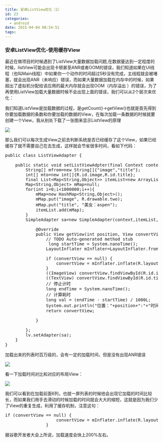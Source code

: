 ```yaml
---
title: 安卓ListView优化（1）
id: 23
categories:
  - android
date: 2015-04-04 08:54:51
tags:
---
```


### **安卓ListView优化-使用缓存View**

最近在做项目的时候遇到了ListView大量数据加载问题,在数据量达到一定程度的时候，listView可能会出现卡顿甚至ANR或者OOM的错误，我们知道如果在UI线程（也叫Main线程）中如果你一个动作的时间超过5秒没有完成，主线程就会被堵塞，就会出现ANR（未响应）错误，而如果大量数据加载在内存中的时候，如果超出了虚拟机分配给该应用的最大内存就会出现OOM（内存溢出 ）的错误，为了再使用ListView加载大量数据时候不会出现上面的错误，我们可以从2个层次来优化：

我们知道ListView是加载数据的过程，是getCount()-&gt;getView()也就是首先得到你要加载数据的条数和你要加载的数据的View，在每次加载一条数据的时候就要创建一个View，我从别处下载了一张图来显示ListView的原理

![](http://img.blog.csdn.net/20140803214822921?watermark/2/text/aHR0cDovL2Jsb2cuY3Nkbi5uZXQvSVRiYWlsZWk=/font/5a6L5L2T/fontsize/400/fill/I0JBQkFCMA==/dissolve/70/gravity/Center)

那么我们可以每次生成View之前去判断系统是否已经缓存了这个View，如果已经缓存了就不需要自己在去生成，这样就会节省很多时间，看如下代码：
<pre class="lang:java decode:true">public class ListViewAdapter {

	public static void setListViewAdpter(final Context context,ListView lv){
		String[] mfrom=new String[]{"image","title"};
		int[] mto=new int[]{R.id.image,R.id.title};
		final List&lt;Map&lt;String,Object&gt;&gt; itemList=new ArrayList&lt;Map&lt;String,Object&gt;&gt;();
		Map&lt;String,Object&gt; mMap=null;
		for(int i=0;i&lt;1000000;i++){
			mMap=new HashMap&lt;String,Object&gt;();
			mMap.put("image", R.drawable.two);
			mMap.put("title", "美女：aspen");
			itemList.add(mMap);
		}
		SimpleAdapter sa=new SimpleAdapter(context,itemList,R.layout.listview_item,mfrom,mto){

			@Override
			public View getView(int position, View convertView, ViewGroup parent) {
				// TODO Auto-generated method stub
				 long startTime = System.nanoTime();
				LayoutInflater mInflater=LayoutInflater.from(context);

				if (convertView == null) {
					convertView = mInflater.inflate(R.layout.listview_item, parent, false);
				}
				((ImageView) convertView.findViewById(R.id.image)).setImageResource(Integer.parseInt(itemList.get(position).get("image").toString()));
				((TextView) convertView.findViewById(R.id.title)).setText(itemList.get(position).get("title").toString());
				// 停止计时
	            long endTime = System.nanoTime();
	            // 计算耗时
	            long val = (endTime - startTime) / 1000L;
	            System.out.println("位置："+position+":"+"时间："+val+""+convertView);
				return convertView;

			}

		};
		lv.setAdapter(sa);
	}
}</pre>
加载出来的列表时百万级的，会有一定的加载时间，但是没有出现ANR错误

![](http://img.blog.csdn.net/20140803220800505?watermark/2/text/aHR0cDovL2Jsb2cuY3Nkbi5uZXQvSVRiYWlsZWk=/font/5a6L5L2T/fontsize/400/fill/I0JBQkFCMA==/dissolve/70/gravity/Center)

看一下加载时间对比和对应的布局View：

![](http://img.blog.csdn.net/20140803215338307?watermark/2/text/aHR0cDovL2Jsb2cuY3Nkbi5uZXQvSVRiYWlsZWk=/font/5a6L5L2T/fontsize/400/fill/I0JBQkFCMA==/dissolve/70/gravity/Center)

我们可以看到在加载前面6列，也就一屏列表的时候他会出现它加载的时间比较长，而如果我们用手去滑动的时候加载的时间就会大大的缩短，这就是因为我们少了View的重复生成，利用了缓存机制，注意这句：
<pre class="lang:java decode:true ">if (convertView == null) {
					convertView = mInflater.inflate(R.layout.listview_item, parent, false);
				}</pre>
据谷歌开发者大会上所说，加载速度会快上200%左右。
